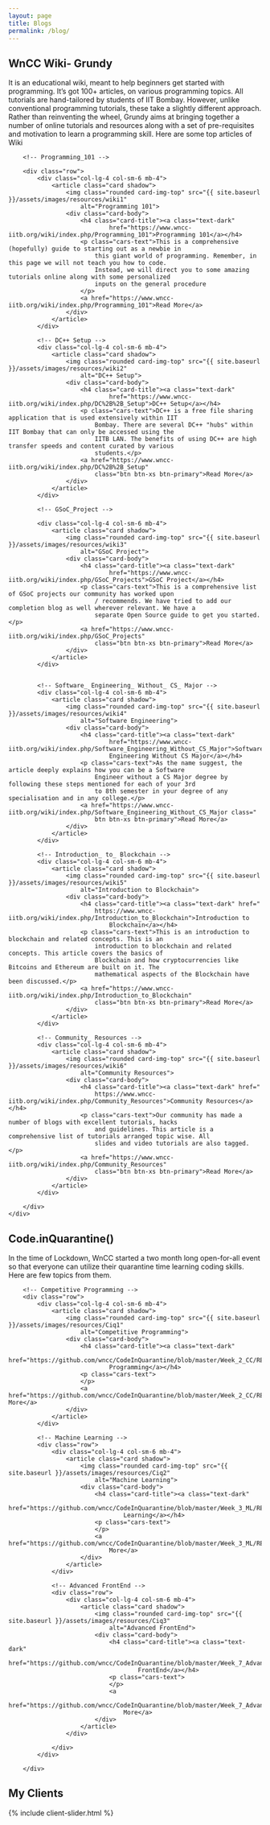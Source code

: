 ```yaml
---
layout: page
title: Blogs
permalink: /blog/
---
```

<!-- blog -->
<section class="section">
    <div class="container">
        <div class="col-12 text-center">
            <h2 class="section-title">WnCC Wiki- Grundy</h2>
            It is an educational wiki, meant to help beginners get started with programming. It’s got 100+ articles, on
            various programming topics. All tutorials are hand-tailored by students of IIT Bombay. However, unlike
            conventional programming tutorials, these take a slightly different approach. Rather than reinventing the
            wheel, Grundy aims at bringing together a number of online tutorials and resources along with a set of
            pre-requisites and motivation to learn a programming skill. Here are some top articles of Wiki
        </div>

        <!-- Programming_101 -->

        <div class="row">
            <div class="col-lg-4 col-sm-6 mb-4">
                <article class="card shadow">
                    <img class="rounded card-img-top" src="{{ site.baseurl }}/assets/images/resources/wiki1"
                        alt="Programming 101">
                    <div class="card-body">
                        <h4 class="card-title"><a class="text-dark"
                                href="https://www.wncc-iitb.org/wiki/index.php/Programming_101">Programming 101</a></h4>
                        <p class="cars-text">This is a comprehensive (hopefully) guide to starting out as a newbie in
                            this giant world of programming. Remember, in this page we will not teach you how to code.
                            Instead, we will direct you to some amazing tutorials online along with some personalized
                            inputs on the general procedure
                        </p>
                        <a href="https://www.wncc-iitb.org/wiki/index.php/Programming_101">Read More</a>
                    </div>
                </article>
            </div>

            <!-- DC++ Setup -->
            <div class="col-lg-4 col-sm-6 mb-4">
                <article class="card shadow">
                    <img class="rounded card-img-top" src="{{ site.baseurl }}/assets/images/resources/wiki2"
                        alt="DC++ Setup">
                    <div class="card-body">
                        <h4 class="card-title"><a class="text-dark"
                                href="https://www.wncc-iitb.org/wiki/index.php/DC%2B%2B_Setup">DC++ Setup</a></h4>
                        <p class="cars-text">DC++ is a free file sharing application that is used extensively within IIT
                            Bombay. There are several DC++ "hubs" within IIT Bombay that can only be accessed using the
                            IITB LAN. The benefits of using DC++ are high transfer speeds and content curated by various
                            students.</p>
                        <a href="https://www.wncc-iitb.org/wiki/index.php/DC%2B%2B_Setup"
                            class="btn btn-xs btn-primary">Read More</a>
                    </div>
                </article>
            </div>

            <!-- GSoC_Project -->

            <div class="col-lg-4 col-sm-6 mb-4">
                <article class="card shadow">
                    <img class="rounded card-img-top" src="{{ site.baseurl }}/assets/images/resources/wiki3"
                        alt="GSoC Project">
                    <div class="card-body">
                        <h4 class="card-title"><a class="text-dark"
                                href="https://www.wncc-iitb.org/wiki/index.php/GSoC_Projects">GSoC Project</a></h4>
                        <p class="cars-text">This is a comprehensive list of GSoC projects our community has worked upon
                            / recommends. We have tried to add our completion blog as well wherever relevant. We have a
                            separate Open Source guide to get you started.</p>
                        <a href="https://www.wncc-iitb.org/wiki/index.php/GSoC_Projects"
                            class="btn btn-xs btn-primary">Read More</a>
                    </div>
                </article>
            </div>


            <!-- Software_ Engineering_ Without_ CS_ Major -->
            <div class="col-lg-4 col-sm-6 mb-4">
                <article class="card shadow">
                    <img class="rounded card-img-top" src="{{ site.baseurl }}/assets/images/resources/wiki4"
                        alt="Software Engineering">
                    <div class="card-body">
                        <h4 class="card-title"><a class="text-dark"
                                href="https://www.wncc-iitb.org/wiki/index.php/Software_Engineering_Without_CS_Major">Software
                                Engineering Without CS Major</a></h4>
                        <p class="cars-text">As the name suggest, the article deeply explains how you can be a Software
                            Engineer without a CS Major degree by following these steps mentioned for each of your 3rd
                            to 8th semester in your degree of any specialisation and in any college.</p>
                        <a href="https://www.wncc-iitb.org/wiki/index.php/Software_Engineering_Without_CS_Major class="
                            btn btn-xs btn-primary">Read More</a>
                    </div>
                </article>
            </div>

            <!-- Introduction_ to_ Blockchain -->
            <div class="col-lg-4 col-sm-6 mb-4">
                <article class="card shadow">
                    <img class="rounded card-img-top" src="{{ site.baseurl }}/assets/images/resources/wiki5"
                        alt="Introduction to Blockchain">
                    <div class="card-body">
                        <h4 class="card-title"><a class="text-dark" href="
                            https://www.wncc-iitb.org/wiki/index.php/Introduction_to_Blockchain">Introduction to
                                Blockchain</a></h4>
                        <p class="cars-text">This is an introduction to blockchain and related concepts. This is an
                            introduction to blockchain and related concepts. This article covers the basics of
                            Blockchain and how cryptocurrencies like Bitcoins and Ethereum are built on it. The
                            mathematical aspects of the Blockchain have been discussed.</p>
                        <a href="https://www.wncc-iitb.org/wiki/index.php/Introduction_to_Blockchain"
                            class="btn btn-xs btn-primary">Read More</a>
                    </div>
                </article>
            </div>

            <!-- Community_ Resources -->
            <div class="col-lg-4 col-sm-6 mb-4">
                <article class="card shadow">
                    <img class="rounded card-img-top" src="{{ site.baseurl }}/assets/images/resources/wiki6"
                        alt="Community Resources">
                    <div class="card-body">
                        <h4 class="card-title"><a class="text-dark" href="
                            https://www.wncc-iitb.org/wiki/index.php/Community_Resources">Community Resources</a></h4>
                        <p class="cars-text">Our community has made a number of blogs with excellent tutorials, hacks
                            and guidelines. This article is a comprehensive list of tutorials arranged topic wise. All
                            slides and video tutorials are also tagged.</p>
                        <a href="https://www.wncc-iitb.org/wiki/index.php/Community_Resources"
                            class="btn btn-xs btn-primary">Read More</a>
                    </div>
                </article>
            </div>

        </div>
    </div>
</section>

<section class="section bg-light">
    <div class="container">
        <div class="row">
            <div class="col-12 text-center">
                <h2 class="section-title">Code.inQuarantine()</h2>
               <p> In the time of Lockdown, WnCC started a two month long open-for-all event so that everyone can utilize
                their quarantine time learning coding skills. Here are few topics from them.</p>
            </div>
        </div>

        <!-- Competitive Programming -->
        <div class="row">
            <div class="col-lg-4 col-sm-6 mb-4">
                <article class="card shadow">
                    <img class="rounded card-img-top" src="{{ site.baseurl }}/assets/images/resources/Ciq1"
                        alt="Competitive Programming">
                    <div class="card-body">
                        <h4 class="card-title"><a class="text-dark"
                                href="https://github.com/wncc/CodeInQuarantine/blob/master/Week_2_CC/README.md">Competitive
                                Programming</a></h4>
                        <p class="cars-text">
                        </p>
                        <a href="https://github.com/wncc/CodeInQuarantine/blob/master/Week_2_CC/README.md">Read More</a>
                    </div>
                </article>
            </div>

            <!-- Machine Learning -->
            <div class="row">
                <div class="col-lg-4 col-sm-6 mb-4">
                    <article class="card shadow">
                        <img class="rounded card-img-top" src="{{ site.baseurl }}/assets/images/resources/Ciq2"
                            alt="Machine Learning">
                        <div class="card-body">
                            <h4 class="card-title"><a class="text-dark"
                                    href="https://github.com/wncc/CodeInQuarantine/blob/master/Week_3_ML/README.md">Machine
                                    Learning</a></h4>
                            <p class="cars-text">
                            </p>
                            <a href="https://github.com/wncc/CodeInQuarantine/blob/master/Week_3_ML/README.md">Read
                                More</a>
                        </div>
                    </article>
                </div>

                <!-- Advanced FrontEnd -->
                <div class="row">
                    <div class="col-lg-4 col-sm-6 mb-4">
                        <article class="card shadow">
                            <img class="rounded card-img-top" src="{{ site.baseurl }}/assets/images/resources/Ciq3"
                                alt="Advanced FrontEnd">
                            <div class="card-body">
                                <h4 class="card-title"><a class="text-dark"
                                        href="https://github.com/wncc/CodeInQuarantine/blob/master/Week_7_AdvancedFrontEnd/README.md">Advanced
                                        FrontEnd</a></h4>
                                <p class="cars-text">
                                </p>
                                <a
                                    href="https://github.com/wncc/CodeInQuarantine/blob/master/Week_7_AdvancedFrontEnd/README.md">Read
                                    More</a>
                            </div>
                        </article>
                    </div>

                </div>
            </div>

        </div>
</section>
<!-- /blog -->

<!-- clients -->
<section class="section bg-light">
  <div class="container">
    <div class="row">
      <div class="col-12 text-center">
        <h2 class="section-title">My Clients</h2>
      </div>
    </div>
    {% include client-slider.html %}
  </div>
</section>
<!-- /clients -->